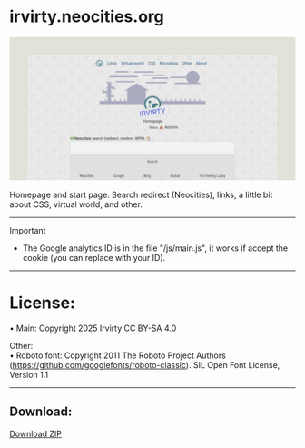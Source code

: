 # irvirty.neocities.org


<!--https://stackoverflow.com/questions/61071158/add-image-with-link-in-githubs-readme-md#-->
[![banner](/img/github-banner-settings.png)](/img/screenshot.png)


Homepage and start page. Search redirect (Neocities), links, a little bit about CSS, virtual world, and other.
  
---
   
> [!IMPORTANT]
> - The Google analytics ID is in the file "/js/main.js", it works if accept the cookie (you can replace with your ID).   
  
---
  
# License:  
  
• Main: Copyright 2025 Irvirty CC BY-SA 4.0  

Other:  
• Roboto font: Copyright 2011 The Roboto Project Authors (https://github.com/googlefonts/roboto-classic). SIL Open Font License, Version 1.1  
  
---  
  
## Download:
  
[Download ZIP](https://github.com/irvirty/irvirty.neocities.org/archive/refs/heads/main.zip)
  
<!--
---  
  
## GitHub Explore, topics:  
[Website](https://github.com/topics/website),
[Personal Website](https://github.com/topics/personal-website),
[Homepage](https://github.com/topics/homepage),
[Startpage](https://github.com/topics/startpage),
[Search Redirect](https://github.com/topics/search-redirect),
[Neocities](https://github.com/topics/neocities),
[HTML](https://github.com/topics/HTML),
[CSS](https://github.com/topics/CSS),
[JavaScript](https://github.com/topics/javascript),
[Open Source](https://github.com/topics/open-source),
-->
